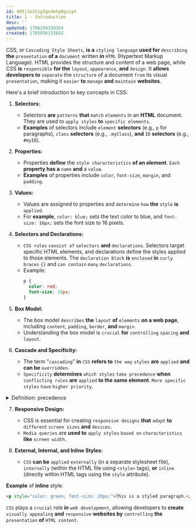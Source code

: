 ```yaml
---
id: 495j1e31zg5gxdmtp0gsipt
title: 1 - Introduction
desc: ''
updated: 1706294330364
created: 1705936155682
---
```


CSS, or `Cascading Style Sheets`, **is a** `styling language` **used for** `describing` **the** `presentation` **of a** `document` written **in** `HTML` (Hypertext Markup Language). HTML provides the structure and content of a web page, while CSS **is** `responsible` **for the** `layout`, `appearance`, **and** `design`. It **allows developers to** `separate` the `structure` of a document `from` its visual `presentation`, making it `easier` **to** `manage` **and** `maintain` **websites**.

Here's a brief introduction to key concepts in CSS:

1. **Selectors:**
   - Selectors **are** `patterns` **that** `match` `elements` in an **HTML** document. They are used to `apply styles` **to** `specific elements`.
   - **Examples** of selectors include `element` **selectors** (e.g., `p` for paragraphs), `class` **selectors** (e.g., `.myClass`), **and** `ID` **selectors** (e.g., `#myID`).

2. **Properties:**
   - Properties **define** the `style characteristics` **of an element**. `Each` **property has a** `name` **and** a `value`.
   - **Examples** of properties include `color`, `font-size`, `margin`, and `padding`.

3. **Values:**
   - Values are assigned to properties and `determine` `how` **the** `style` **is** `applied`.
   - For **example**, `color: blue;` sets the text color to blue, and `font-size: 16px;` sets the font size to 16 pixels.

4. **Selectors and Declarations:**
   - `CSS rules` `consist of` `selectors` **and** `declarations`. Selectors target specific HTML elements, and declarations define the styles applied to those elements. The `declaration block` **is** `enclosed` **in** `curly braces` `{}` and `can contain` `many` `declarations`.
   - Example:
     ```css
     p {
       color: red;
       font-size: 18px;
     }
     ```

5. **Box Model:**
   - The box model `describes` **the** `layout` **of** `elements` **on a web page**, including `content`, `padding`, `border`, **and** `margin`.
   - Understanding the box model is `crucial` **for** `controlling` `spacing` **and** `layout`.

6. **Cascade and Specificity:**
   - The term "`cascading`" **in** `CSS` **refers to** `the way` `styles` **are** `applied` **and can be** `overridden`.
   - `Specificity` **determines** `which styles` `take precedence` **when** `conflicting rules` **are** `applied` **to the same element**. `More specific styles` `have` `higher priority`.



<!-- start of 'precedence' section -->
<details>
   <summary>Definition: precedence</summary>

#
Precedence generally **refers to the** `condition` **of** `being considered` `more important` **or** `taking priority over` `something else` in a particular context.

---
</details>
<!-- end of 'precedence' section -->



7. **Responsive Design:**
   - CSS is essential for creating `responsive designs` **that** `adapt` **to** `different` `screen sizes` **and** `devices`.
   - `Media queries` are **used to** `apply styles` `based on` `characteristics` **like** `screen width`.

8. **External, Internal, and Inline Styles:**
   - `CSS` **can be** `applied` `externally` (in a separate stylesheet file), `internally` (within the HTML file using `<style>` tags), **or** `inline` (directly within HTML tags using the `style` attribute).

**Example** of **inline** style:
```html
<p style="color: green; font-size: 20px;">This is a styled paragraph.</p>
```

`CSS` plays a `crucial` role **in** `web development`, allowing developers to **create** `visually appealing` **and** `responsive` **websites by** `controlling` **the** `presentation` **of** `HTML content`.